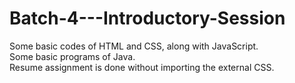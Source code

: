 # Batch-4---Introductory-Session
Some basic codes of HTML and CSS, along with JavaScript.<br />
Some basic programs of Java.<br />
Resume assignment is done without importing the external CSS.
